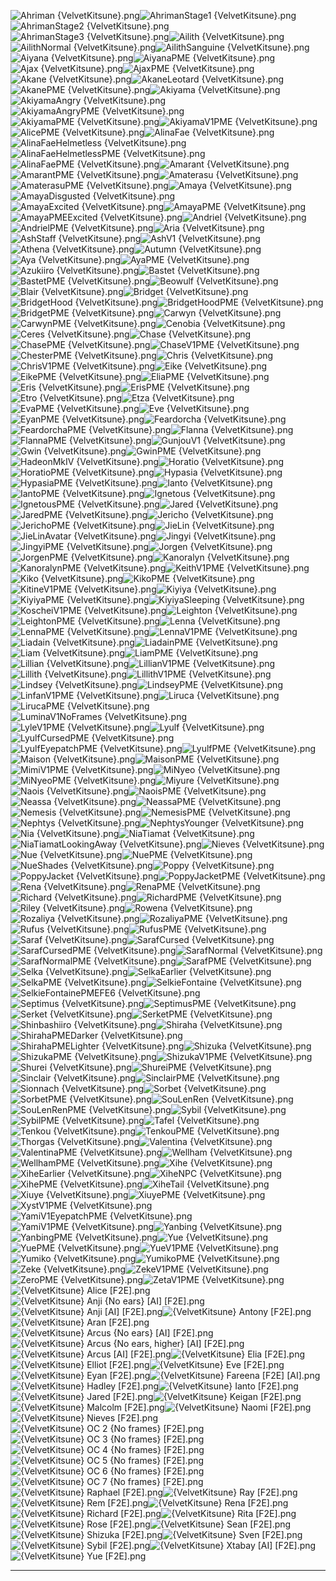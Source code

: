 ![Ahriman {VelvetKitsune}.png](https://raw.githubusercontent.com/Klokinator/FE-Repo/main/Portrait%20Repository/Spriting%20Community%20OC's%20(Grouped%20by%20Artist)/VelvetKitsune%20(F2E)/Ahriman%20(VelvetKitsune).png "Ahriman {VelvetKitsune}.png")![AhrimanStage1 {VelvetKitsune}.png](https://raw.githubusercontent.com/Klokinator/FE-Repo/main/Portrait%20Repository/Spriting%20Community%20OC's%20(Grouped%20by%20Artist)/VelvetKitsune%20(F2E)/AhrimanStage1%20(VelvetKitsune).png "AhrimanStage1 {VelvetKitsune}.png")![AhrimanStage2 {VelvetKitsune}.png](https://raw.githubusercontent.com/Klokinator/FE-Repo/main/Portrait%20Repository/Spriting%20Community%20OC's%20(Grouped%20by%20Artist)/VelvetKitsune%20(F2E)/AhrimanStage2%20(VelvetKitsune).png "AhrimanStage2 {VelvetKitsune}.png")![AhrimanStage3 {VelvetKitsune}.png](https://raw.githubusercontent.com/Klokinator/FE-Repo/main/Portrait%20Repository/Spriting%20Community%20OC's%20(Grouped%20by%20Artist)/VelvetKitsune%20(F2E)/AhrimanStage3%20(VelvetKitsune).png "AhrimanStage3 {VelvetKitsune}.png")![Ailith {VelvetKitsune}.png](https://raw.githubusercontent.com/Klokinator/FE-Repo/main/Portrait%20Repository/Spriting%20Community%20OC's%20(Grouped%20by%20Artist)/VelvetKitsune%20(F2E)/Ailith%20(VelvetKitsune).png "Ailith {VelvetKitsune}.png")![AilithNormal {VelvetKitsune}.png](https://raw.githubusercontent.com/Klokinator/FE-Repo/main/Portrait%20Repository/Spriting%20Community%20OC's%20(Grouped%20by%20Artist)/VelvetKitsune%20(F2E)/AilithNormal%20(VelvetKitsune).png "AilithNormal {VelvetKitsune}.png")![AilithSanguine {VelvetKitsune}.png](https://raw.githubusercontent.com/Klokinator/FE-Repo/main/Portrait%20Repository/Spriting%20Community%20OC's%20(Grouped%20by%20Artist)/VelvetKitsune%20(F2E)/AilithSanguine%20(VelvetKitsune).png "AilithSanguine {VelvetKitsune}.png")![Aiyana {VelvetKitsune}.png](https://raw.githubusercontent.com/Klokinator/FE-Repo/main/Portrait%20Repository/Spriting%20Community%20OC's%20(Grouped%20by%20Artist)/VelvetKitsune%20(F2E)/Aiyana%20(VelvetKitsune).png "Aiyana {VelvetKitsune}.png")![AiyanaPME {VelvetKitsune}.png](https://raw.githubusercontent.com/Klokinator/FE-Repo/main/Portrait%20Repository/Spriting%20Community%20OC's%20(Grouped%20by%20Artist)/VelvetKitsune%20(F2E)/AiyanaPME%20(VelvetKitsune).png "AiyanaPME {VelvetKitsune}.png")![Ajax {VelvetKitsune}.png](https://raw.githubusercontent.com/Klokinator/FE-Repo/main/Portrait%20Repository/Spriting%20Community%20OC's%20(Grouped%20by%20Artist)/VelvetKitsune%20(F2E)/Ajax%20(VelvetKitsune).png "Ajax {VelvetKitsune}.png")![AjaxPME {VelvetKitsune}.png](https://raw.githubusercontent.com/Klokinator/FE-Repo/main/Portrait%20Repository/Spriting%20Community%20OC's%20(Grouped%20by%20Artist)/VelvetKitsune%20(F2E)/AjaxPME%20(VelvetKitsune).png "AjaxPME {VelvetKitsune}.png")![Akane {VelvetKitsune}.png](https://raw.githubusercontent.com/Klokinator/FE-Repo/main/Portrait%20Repository/Spriting%20Community%20OC's%20(Grouped%20by%20Artist)/VelvetKitsune%20(F2E)/Akane%20(VelvetKitsune).png "Akane {VelvetKitsune}.png")![AkaneLeotard {VelvetKitsune}.png](https://raw.githubusercontent.com/Klokinator/FE-Repo/main/Portrait%20Repository/Spriting%20Community%20OC's%20(Grouped%20by%20Artist)/VelvetKitsune%20(F2E)/AkaneLeotard%20(VelvetKitsune).png "AkaneLeotard {VelvetKitsune}.png")![AkanePME {VelvetKitsune}.png](https://raw.githubusercontent.com/Klokinator/FE-Repo/main/Portrait%20Repository/Spriting%20Community%20OC's%20(Grouped%20by%20Artist)/VelvetKitsune%20(F2E)/AkanePME%20(VelvetKitsune).png "AkanePME {VelvetKitsune}.png")![Akiyama {VelvetKitsune}.png](https://raw.githubusercontent.com/Klokinator/FE-Repo/main/Portrait%20Repository/Spriting%20Community%20OC's%20(Grouped%20by%20Artist)/VelvetKitsune%20(F2E)/Akiyama%20(VelvetKitsune).png "Akiyama {VelvetKitsune}.png")![AkiyamaAngry {VelvetKitsune}.png](https://raw.githubusercontent.com/Klokinator/FE-Repo/main/Portrait%20Repository/Spriting%20Community%20OC's%20(Grouped%20by%20Artist)/VelvetKitsune%20(F2E)/AkiyamaAngry%20(VelvetKitsune).png "AkiyamaAngry {VelvetKitsune}.png")![AkiyamaAngryPME {VelvetKitsune}.png](https://raw.githubusercontent.com/Klokinator/FE-Repo/main/Portrait%20Repository/Spriting%20Community%20OC's%20(Grouped%20by%20Artist)/VelvetKitsune%20(F2E)/AkiyamaAngryPME%20(VelvetKitsune).png "AkiyamaAngryPME {VelvetKitsune}.png")![AkiyamaPME {VelvetKitsune}.png](https://raw.githubusercontent.com/Klokinator/FE-Repo/main/Portrait%20Repository/Spriting%20Community%20OC's%20(Grouped%20by%20Artist)/VelvetKitsune%20(F2E)/AkiyamaPME%20(VelvetKitsune).png "AkiyamaPME {VelvetKitsune}.png")![AkiyamaV1PME {VelvetKitsune}.png](https://raw.githubusercontent.com/Klokinator/FE-Repo/main/Portrait%20Repository/Spriting%20Community%20OC's%20(Grouped%20by%20Artist)/VelvetKitsune%20(F2E)/AkiyamaV1PME%20(VelvetKitsune).png "AkiyamaV1PME {VelvetKitsune}.png")![AlicePME {VelvetKitsune}.png](https://raw.githubusercontent.com/Klokinator/FE-Repo/main/Portrait%20Repository/Spriting%20Community%20OC's%20(Grouped%20by%20Artist)/VelvetKitsune%20(F2E)/AlicePME%20(VelvetKitsune).png "AlicePME {VelvetKitsune}.png")![AlinaFae {VelvetKitsune}.png](https://raw.githubusercontent.com/Klokinator/FE-Repo/main/Portrait%20Repository/Spriting%20Community%20OC's%20(Grouped%20by%20Artist)/VelvetKitsune%20(F2E)/AlinaFae%20(VelvetKitsune).png "AlinaFae {VelvetKitsune}.png")![AlinaFaeHelmetless {VelvetKitsune}.png](https://raw.githubusercontent.com/Klokinator/FE-Repo/main/Portrait%20Repository/Spriting%20Community%20OC's%20(Grouped%20by%20Artist)/VelvetKitsune%20(F2E)/AlinaFaeHelmetless%20(VelvetKitsune).png "AlinaFaeHelmetless {VelvetKitsune}.png")![AlinaFaeHelmetlessPME {VelvetKitsune}.png](https://raw.githubusercontent.com/Klokinator/FE-Repo/main/Portrait%20Repository/Spriting%20Community%20OC's%20(Grouped%20by%20Artist)/VelvetKitsune%20(F2E)/AlinaFaeHelmetlessPME%20(VelvetKitsune).png "AlinaFaeHelmetlessPME {VelvetKitsune}.png")![AlinaFaePME {VelvetKitsune}.png](https://raw.githubusercontent.com/Klokinator/FE-Repo/main/Portrait%20Repository/Spriting%20Community%20OC's%20(Grouped%20by%20Artist)/VelvetKitsune%20(F2E)/AlinaFaePME%20(VelvetKitsune).png "AlinaFaePME {VelvetKitsune}.png")![Amarant {VelvetKitsune}.png](https://raw.githubusercontent.com/Klokinator/FE-Repo/main/Portrait%20Repository/Spriting%20Community%20OC's%20(Grouped%20by%20Artist)/VelvetKitsune%20(F2E)/Amarant%20(VelvetKitsune).png "Amarant {VelvetKitsune}.png")![AmarantPME {VelvetKitsune}.png](https://raw.githubusercontent.com/Klokinator/FE-Repo/main/Portrait%20Repository/Spriting%20Community%20OC's%20(Grouped%20by%20Artist)/VelvetKitsune%20(F2E)/AmarantPME%20(VelvetKitsune).png "AmarantPME {VelvetKitsune}.png")![Amaterasu {VelvetKitsune}.png](https://raw.githubusercontent.com/Klokinator/FE-Repo/main/Portrait%20Repository/Spriting%20Community%20OC's%20(Grouped%20by%20Artist)/VelvetKitsune%20(F2E)/Amaterasu%20(VelvetKitsune).png "Amaterasu {VelvetKitsune}.png")![AmaterasuPME {VelvetKitsune}.png](https://raw.githubusercontent.com/Klokinator/FE-Repo/main/Portrait%20Repository/Spriting%20Community%20OC's%20(Grouped%20by%20Artist)/VelvetKitsune%20(F2E)/AmaterasuPME%20(VelvetKitsune).png "AmaterasuPME {VelvetKitsune}.png")![Amaya {VelvetKitsune}.png](https://raw.githubusercontent.com/Klokinator/FE-Repo/main/Portrait%20Repository/Spriting%20Community%20OC's%20(Grouped%20by%20Artist)/VelvetKitsune%20(F2E)/Amaya%20(VelvetKitsune).png "Amaya {VelvetKitsune}.png")![AmayaDisgusted {VelvetKitsune}.png](https://raw.githubusercontent.com/Klokinator/FE-Repo/main/Portrait%20Repository/Spriting%20Community%20OC's%20(Grouped%20by%20Artist)/VelvetKitsune%20(F2E)/AmayaDisgusted%20(VelvetKitsune).png "AmayaDisgusted {VelvetKitsune}.png")![AmayaExcited {VelvetKitsune}.png](https://raw.githubusercontent.com/Klokinator/FE-Repo/main/Portrait%20Repository/Spriting%20Community%20OC's%20(Grouped%20by%20Artist)/VelvetKitsune%20(F2E)/AmayaExcited%20(VelvetKitsune).png "AmayaExcited {VelvetKitsune}.png")![AmayaPME {VelvetKitsune}.png](https://raw.githubusercontent.com/Klokinator/FE-Repo/main/Portrait%20Repository/Spriting%20Community%20OC's%20(Grouped%20by%20Artist)/VelvetKitsune%20(F2E)/AmayaPME%20(VelvetKitsune).png "AmayaPME {VelvetKitsune}.png")![AmayaPMEExcited {VelvetKitsune}.png](https://raw.githubusercontent.com/Klokinator/FE-Repo/main/Portrait%20Repository/Spriting%20Community%20OC's%20(Grouped%20by%20Artist)/VelvetKitsune%20(F2E)/AmayaPMEExcited%20(VelvetKitsune).png "AmayaPMEExcited {VelvetKitsune}.png")![Andriel {VelvetKitsune}.png](https://raw.githubusercontent.com/Klokinator/FE-Repo/main/Portrait%20Repository/Spriting%20Community%20OC's%20(Grouped%20by%20Artist)/VelvetKitsune%20(F2E)/Andriel%20(VelvetKitsune).png "Andriel {VelvetKitsune}.png")![AndrielPME {VelvetKitsune}.png](https://raw.githubusercontent.com/Klokinator/FE-Repo/main/Portrait%20Repository/Spriting%20Community%20OC's%20(Grouped%20by%20Artist)/VelvetKitsune%20(F2E)/AndrielPME%20(VelvetKitsune).png "AndrielPME {VelvetKitsune}.png")![Aria {VelvetKitsune}.png](https://raw.githubusercontent.com/Klokinator/FE-Repo/main/Portrait%20Repository/Spriting%20Community%20OC's%20(Grouped%20by%20Artist)/VelvetKitsune%20(F2E)/Aria%20(VelvetKitsune).png "Aria {VelvetKitsune}.png")![AshStaff {VelvetKitsune}.png](https://raw.githubusercontent.com/Klokinator/FE-Repo/main/Portrait%20Repository/Spriting%20Community%20OC's%20(Grouped%20by%20Artist)/VelvetKitsune%20(F2E)/AshStaff%20(VelvetKitsune).png "AshStaff {VelvetKitsune}.png")![AshV1 {VelvetKitsune}.png](https://raw.githubusercontent.com/Klokinator/FE-Repo/main/Portrait%20Repository/Spriting%20Community%20OC's%20(Grouped%20by%20Artist)/VelvetKitsune%20(F2E)/AshV1%20(VelvetKitsune).png "AshV1 {VelvetKitsune}.png")![Athena {VelvetKitsune}.png](https://raw.githubusercontent.com/Klokinator/FE-Repo/main/Portrait%20Repository/Spriting%20Community%20OC's%20(Grouped%20by%20Artist)/VelvetKitsune%20(F2E)/Athena%20(VelvetKitsune).png "Athena {VelvetKitsune}.png")![Autumn {VelvetKitsune}.png](https://raw.githubusercontent.com/Klokinator/FE-Repo/main/Portrait%20Repository/Spriting%20Community%20OC's%20(Grouped%20by%20Artist)/VelvetKitsune%20(F2E)/Autumn%20(VelvetKitsune).png "Autumn {VelvetKitsune}.png")![Aya {VelvetKitsune}.png](https://raw.githubusercontent.com/Klokinator/FE-Repo/main/Portrait%20Repository/Spriting%20Community%20OC's%20(Grouped%20by%20Artist)/VelvetKitsune%20(F2E)/Aya%20(VelvetKitsune).png "Aya {VelvetKitsune}.png")![AyaPME {VelvetKitsune}.png](https://raw.githubusercontent.com/Klokinator/FE-Repo/main/Portrait%20Repository/Spriting%20Community%20OC's%20(Grouped%20by%20Artist)/VelvetKitsune%20(F2E)/AyaPME%20(VelvetKitsune).png "AyaPME {VelvetKitsune}.png")![Azukiiro {VelvetKitsune}.png](https://raw.githubusercontent.com/Klokinator/FE-Repo/main/Portrait%20Repository/Spriting%20Community%20OC's%20(Grouped%20by%20Artist)/VelvetKitsune%20(F2E)/Azukiiro%20(VelvetKitsune).png "Azukiiro {VelvetKitsune}.png")![Bastet {VelvetKitsune}.png](https://raw.githubusercontent.com/Klokinator/FE-Repo/main/Portrait%20Repository/Spriting%20Community%20OC's%20(Grouped%20by%20Artist)/VelvetKitsune%20(F2E)/Bastet%20(VelvetKitsune).png "Bastet {VelvetKitsune}.png")![BastetPME {VelvetKitsune}.png](https://raw.githubusercontent.com/Klokinator/FE-Repo/main/Portrait%20Repository/Spriting%20Community%20OC's%20(Grouped%20by%20Artist)/VelvetKitsune%20(F2E)/BastetPME%20(VelvetKitsune).png "BastetPME {VelvetKitsune}.png")![Beowulf {VelvetKitsune}.png](https://raw.githubusercontent.com/Klokinator/FE-Repo/main/Portrait%20Repository/Spriting%20Community%20OC's%20(Grouped%20by%20Artist)/VelvetKitsune%20(F2E)/Beowulf%20(VelvetKitsune).png "Beowulf {VelvetKitsune}.png")![Blair {VelvetKitsune}.png](https://raw.githubusercontent.com/Klokinator/FE-Repo/main/Portrait%20Repository/Spriting%20Community%20OC's%20(Grouped%20by%20Artist)/VelvetKitsune%20(F2E)/Blair%20(VelvetKitsune).png "Blair {VelvetKitsune}.png")![Bridget {VelvetKitsune}.png](https://raw.githubusercontent.com/Klokinator/FE-Repo/main/Portrait%20Repository/Spriting%20Community%20OC's%20(Grouped%20by%20Artist)/VelvetKitsune%20(F2E)/Bridget%20(VelvetKitsune).png "Bridget {VelvetKitsune}.png")![BridgetHood {VelvetKitsune}.png](https://raw.githubusercontent.com/Klokinator/FE-Repo/main/Portrait%20Repository/Spriting%20Community%20OC's%20(Grouped%20by%20Artist)/VelvetKitsune%20(F2E)/BridgetHood%20(VelvetKitsune).png "BridgetHood {VelvetKitsune}.png")![BridgetHoodPME {VelvetKitsune}.png](https://raw.githubusercontent.com/Klokinator/FE-Repo/main/Portrait%20Repository/Spriting%20Community%20OC's%20(Grouped%20by%20Artist)/VelvetKitsune%20(F2E)/BridgetHoodPME%20(VelvetKitsune).png "BridgetHoodPME {VelvetKitsune}.png")![BridgetPME {VelvetKitsune}.png](https://raw.githubusercontent.com/Klokinator/FE-Repo/main/Portrait%20Repository/Spriting%20Community%20OC's%20(Grouped%20by%20Artist)/VelvetKitsune%20(F2E)/BridgetPME%20(VelvetKitsune).png "BridgetPME {VelvetKitsune}.png")![Carwyn {VelvetKitsune}.png](https://raw.githubusercontent.com/Klokinator/FE-Repo/main/Portrait%20Repository/Spriting%20Community%20OC's%20(Grouped%20by%20Artist)/VelvetKitsune%20(F2E)/Carwyn%20(VelvetKitsune).png "Carwyn {VelvetKitsune}.png")![CarwynPME {VelvetKitsune}.png](https://raw.githubusercontent.com/Klokinator/FE-Repo/main/Portrait%20Repository/Spriting%20Community%20OC's%20(Grouped%20by%20Artist)/VelvetKitsune%20(F2E)/CarwynPME%20(VelvetKitsune).png "CarwynPME {VelvetKitsune}.png")![Cenobia {VelvetKitsune}.png](https://raw.githubusercontent.com/Klokinator/FE-Repo/main/Portrait%20Repository/Spriting%20Community%20OC's%20(Grouped%20by%20Artist)/VelvetKitsune%20(F2E)/Cenobia%20(VelvetKitsune).png "Cenobia {VelvetKitsune}.png")![Ceres {VelvetKitsune}.png](https://raw.githubusercontent.com/Klokinator/FE-Repo/main/Portrait%20Repository/Spriting%20Community%20OC's%20(Grouped%20by%20Artist)/VelvetKitsune%20(F2E)/Ceres%20(VelvetKitsune).png "Ceres {VelvetKitsune}.png")![Chase {VelvetKitsune}.png](https://raw.githubusercontent.com/Klokinator/FE-Repo/main/Portrait%20Repository/Spriting%20Community%20OC's%20(Grouped%20by%20Artist)/VelvetKitsune%20(F2E)/Chase%20(VelvetKitsune).png "Chase {VelvetKitsune}.png")![ChasePME {VelvetKitsune}.png](https://raw.githubusercontent.com/Klokinator/FE-Repo/main/Portrait%20Repository/Spriting%20Community%20OC's%20(Grouped%20by%20Artist)/VelvetKitsune%20(F2E)/ChasePME%20(VelvetKitsune).png "ChasePME {VelvetKitsune}.png")![ChaseV1PME {VelvetKitsune}.png](https://raw.githubusercontent.com/Klokinator/FE-Repo/main/Portrait%20Repository/Spriting%20Community%20OC's%20(Grouped%20by%20Artist)/VelvetKitsune%20(F2E)/ChaseV1PME%20(VelvetKitsune).png "ChaseV1PME {VelvetKitsune}.png")![ChesterPME {VelvetKitsune}.png](https://raw.githubusercontent.com/Klokinator/FE-Repo/main/Portrait%20Repository/Spriting%20Community%20OC's%20(Grouped%20by%20Artist)/VelvetKitsune%20(F2E)/ChesterPME%20(VelvetKitsune).png "ChesterPME {VelvetKitsune}.png")![Chris {VelvetKitsune}.png](https://raw.githubusercontent.com/Klokinator/FE-Repo/main/Portrait%20Repository/Spriting%20Community%20OC's%20(Grouped%20by%20Artist)/VelvetKitsune%20(F2E)/Chris%20(VelvetKitsune).png "Chris {VelvetKitsune}.png")![ChrisV1PME {VelvetKitsune}.png](https://raw.githubusercontent.com/Klokinator/FE-Repo/main/Portrait%20Repository/Spriting%20Community%20OC's%20(Grouped%20by%20Artist)/VelvetKitsune%20(F2E)/ChrisV1PME%20(VelvetKitsune).png "ChrisV1PME {VelvetKitsune}.png")![Eike {VelvetKitsune}.png](https://raw.githubusercontent.com/Klokinator/FE-Repo/main/Portrait%20Repository/Spriting%20Community%20OC's%20(Grouped%20by%20Artist)/VelvetKitsune%20(F2E)/Eike%20(VelvetKitsune).png "Eike {VelvetKitsune}.png")![EikePME {VelvetKitsune}.png](https://raw.githubusercontent.com/Klokinator/FE-Repo/main/Portrait%20Repository/Spriting%20Community%20OC's%20(Grouped%20by%20Artist)/VelvetKitsune%20(F2E)/EikePME%20(VelvetKitsune).png "EikePME {VelvetKitsune}.png")![EliaPME {VelvetKitsune}.png](https://raw.githubusercontent.com/Klokinator/FE-Repo/main/Portrait%20Repository/Spriting%20Community%20OC's%20(Grouped%20by%20Artist)/VelvetKitsune%20(F2E)/EliaPME%20(VelvetKitsune).png "EliaPME {VelvetKitsune}.png")![Eris {VelvetKitsune}.png](https://raw.githubusercontent.com/Klokinator/FE-Repo/main/Portrait%20Repository/Spriting%20Community%20OC's%20(Grouped%20by%20Artist)/VelvetKitsune%20(F2E)/Eris%20(VelvetKitsune).png "Eris {VelvetKitsune}.png")![ErisPME {VelvetKitsune}.png](https://raw.githubusercontent.com/Klokinator/FE-Repo/main/Portrait%20Repository/Spriting%20Community%20OC's%20(Grouped%20by%20Artist)/VelvetKitsune%20(F2E)/ErisPME%20(VelvetKitsune).png "ErisPME {VelvetKitsune}.png")![Etro {VelvetKitsune}.png](https://raw.githubusercontent.com/Klokinator/FE-Repo/main/Portrait%20Repository/Spriting%20Community%20OC's%20(Grouped%20by%20Artist)/VelvetKitsune%20(F2E)/Etro%20(VelvetKitsune).png "Etro {VelvetKitsune}.png")![Etza {VelvetKitsune}.png](https://raw.githubusercontent.com/Klokinator/FE-Repo/main/Portrait%20Repository/Spriting%20Community%20OC's%20(Grouped%20by%20Artist)/VelvetKitsune%20(F2E)/Etza%20(VelvetKitsune).png "Etza {VelvetKitsune}.png")![EvaPME {VelvetKitsune}.png](https://raw.githubusercontent.com/Klokinator/FE-Repo/main/Portrait%20Repository/Spriting%20Community%20OC's%20(Grouped%20by%20Artist)/VelvetKitsune%20(F2E)/EvaPME%20(VelvetKitsune).png "EvaPME {VelvetKitsune}.png")![Eve {VelvetKitsune}.png](https://raw.githubusercontent.com/Klokinator/FE-Repo/main/Portrait%20Repository/Spriting%20Community%20OC's%20(Grouped%20by%20Artist)/VelvetKitsune%20(F2E)/Eve%20(VelvetKitsune).png "Eve {VelvetKitsune}.png")![EyanPME {VelvetKitsune}.png](https://raw.githubusercontent.com/Klokinator/FE-Repo/main/Portrait%20Repository/Spriting%20Community%20OC's%20(Grouped%20by%20Artist)/VelvetKitsune%20(F2E)/EyanPME%20(VelvetKitsune).png "EyanPME {VelvetKitsune}.png")![Feardorcha {VelvetKitsune}.png](https://raw.githubusercontent.com/Klokinator/FE-Repo/main/Portrait%20Repository/Spriting%20Community%20OC's%20(Grouped%20by%20Artist)/VelvetKitsune%20(F2E)/Feardorcha%20(VelvetKitsune).png "Feardorcha {VelvetKitsune}.png")![FeardorchaPME {VelvetKitsune}.png](https://raw.githubusercontent.com/Klokinator/FE-Repo/main/Portrait%20Repository/Spriting%20Community%20OC's%20(Grouped%20by%20Artist)/VelvetKitsune%20(F2E)/FeardorchaPME%20(VelvetKitsune).png "FeardorchaPME {VelvetKitsune}.png")![Flanna {VelvetKitsune}.png](https://raw.githubusercontent.com/Klokinator/FE-Repo/main/Portrait%20Repository/Spriting%20Community%20OC's%20(Grouped%20by%20Artist)/VelvetKitsune%20(F2E)/Flanna%20(VelvetKitsune).png "Flanna {VelvetKitsune}.png")![FlannaPME {VelvetKitsune}.png](https://raw.githubusercontent.com/Klokinator/FE-Repo/main/Portrait%20Repository/Spriting%20Community%20OC's%20(Grouped%20by%20Artist)/VelvetKitsune%20(F2E)/FlannaPME%20(VelvetKitsune).png "FlannaPME {VelvetKitsune}.png")![GunjouV1 {VelvetKitsune}.png](https://raw.githubusercontent.com/Klokinator/FE-Repo/main/Portrait%20Repository/Spriting%20Community%20OC's%20(Grouped%20by%20Artist)/VelvetKitsune%20(F2E)/GunjouV1%20(VelvetKitsune).png "GunjouV1 {VelvetKitsune}.png")![Gwin {VelvetKitsune}.png](https://raw.githubusercontent.com/Klokinator/FE-Repo/main/Portrait%20Repository/Spriting%20Community%20OC's%20(Grouped%20by%20Artist)/VelvetKitsune%20(F2E)/Gwin%20(VelvetKitsune).png "Gwin {VelvetKitsune}.png")![GwinPME {VelvetKitsune}.png](https://raw.githubusercontent.com/Klokinator/FE-Repo/main/Portrait%20Repository/Spriting%20Community%20OC's%20(Grouped%20by%20Artist)/VelvetKitsune%20(F2E)/GwinPME%20(VelvetKitsune).png "GwinPME {VelvetKitsune}.png")![HadeonMkIV {VelvetKitsune}.png](https://raw.githubusercontent.com/Klokinator/FE-Repo/main/Portrait%20Repository/Spriting%20Community%20OC's%20(Grouped%20by%20Artist)/VelvetKitsune%20(F2E)/HadeonMkIV%20(VelvetKitsune).png "HadeonMkIV {VelvetKitsune}.png")![Horatio {VelvetKitsune}.png](https://raw.githubusercontent.com/Klokinator/FE-Repo/main/Portrait%20Repository/Spriting%20Community%20OC's%20(Grouped%20by%20Artist)/VelvetKitsune%20(F2E)/Horatio%20(VelvetKitsune).png "Horatio {VelvetKitsune}.png")![HoratioPME {VelvetKitsune}.png](https://raw.githubusercontent.com/Klokinator/FE-Repo/main/Portrait%20Repository/Spriting%20Community%20OC's%20(Grouped%20by%20Artist)/VelvetKitsune%20(F2E)/HoratioPME%20(VelvetKitsune).png "HoratioPME {VelvetKitsune}.png")![Hypasia {VelvetKitsune}.png](https://raw.githubusercontent.com/Klokinator/FE-Repo/main/Portrait%20Repository/Spriting%20Community%20OC's%20(Grouped%20by%20Artist)/VelvetKitsune%20(F2E)/Hypasia%20(VelvetKitsune).png "Hypasia {VelvetKitsune}.png")![HypasiaPME {VelvetKitsune}.png](https://raw.githubusercontent.com/Klokinator/FE-Repo/main/Portrait%20Repository/Spriting%20Community%20OC's%20(Grouped%20by%20Artist)/VelvetKitsune%20(F2E)/HypasiaPME%20(VelvetKitsune).png "HypasiaPME {VelvetKitsune}.png")![Ianto {VelvetKitsune}.png](https://raw.githubusercontent.com/Klokinator/FE-Repo/main/Portrait%20Repository/Spriting%20Community%20OC's%20(Grouped%20by%20Artist)/VelvetKitsune%20(F2E)/Ianto%20(VelvetKitsune).png "Ianto {VelvetKitsune}.png")![IantoPME {VelvetKitsune}.png](https://raw.githubusercontent.com/Klokinator/FE-Repo/main/Portrait%20Repository/Spriting%20Community%20OC's%20(Grouped%20by%20Artist)/VelvetKitsune%20(F2E)/IantoPME%20(VelvetKitsune).png "IantoPME {VelvetKitsune}.png")![Ignetous {VelvetKitsune}.png](https://raw.githubusercontent.com/Klokinator/FE-Repo/main/Portrait%20Repository/Spriting%20Community%20OC's%20(Grouped%20by%20Artist)/VelvetKitsune%20(F2E)/Ignetous%20(VelvetKitsune).png "Ignetous {VelvetKitsune}.png")![IgnetousPME {VelvetKitsune}.png](https://raw.githubusercontent.com/Klokinator/FE-Repo/main/Portrait%20Repository/Spriting%20Community%20OC's%20(Grouped%20by%20Artist)/VelvetKitsune%20(F2E)/IgnetousPME%20(VelvetKitsune).png "IgnetousPME {VelvetKitsune}.png")![Jared {VelvetKitsune}.png](https://raw.githubusercontent.com/Klokinator/FE-Repo/main/Portrait%20Repository/Spriting%20Community%20OC's%20(Grouped%20by%20Artist)/VelvetKitsune%20(F2E)/Jared%20(VelvetKitsune).png "Jared {VelvetKitsune}.png")![JaredPME {VelvetKitsune}.png](https://raw.githubusercontent.com/Klokinator/FE-Repo/main/Portrait%20Repository/Spriting%20Community%20OC's%20(Grouped%20by%20Artist)/VelvetKitsune%20(F2E)/JaredPME%20(VelvetKitsune).png "JaredPME {VelvetKitsune}.png")![Jericho {VelvetKitsune}.png](https://raw.githubusercontent.com/Klokinator/FE-Repo/main/Portrait%20Repository/Spriting%20Community%20OC's%20(Grouped%20by%20Artist)/VelvetKitsune%20(F2E)/Jericho%20(VelvetKitsune).png "Jericho {VelvetKitsune}.png")![JerichoPME {VelvetKitsune}.png](https://raw.githubusercontent.com/Klokinator/FE-Repo/main/Portrait%20Repository/Spriting%20Community%20OC's%20(Grouped%20by%20Artist)/VelvetKitsune%20(F2E)/JerichoPME%20(VelvetKitsune).png "JerichoPME {VelvetKitsune}.png")![JieLin {VelvetKitsune}.png](https://raw.githubusercontent.com/Klokinator/FE-Repo/main/Portrait%20Repository/Spriting%20Community%20OC's%20(Grouped%20by%20Artist)/VelvetKitsune%20(F2E)/JieLin%20(VelvetKitsune).png "JieLin {VelvetKitsune}.png")![JieLinAvatar {VelvetKitsune}.png](https://raw.githubusercontent.com/Klokinator/FE-Repo/main/Portrait%20Repository/Spriting%20Community%20OC's%20(Grouped%20by%20Artist)/VelvetKitsune%20(F2E)/JieLinAvatar%20(VelvetKitsune).png "JieLinAvatar {VelvetKitsune}.png")![Jingyi {VelvetKitsune}.png](https://raw.githubusercontent.com/Klokinator/FE-Repo/main/Portrait%20Repository/Spriting%20Community%20OC's%20(Grouped%20by%20Artist)/VelvetKitsune%20(F2E)/Jingyi%20(VelvetKitsune).png "Jingyi {VelvetKitsune}.png")![JingyiPME {VelvetKitsune}.png](https://raw.githubusercontent.com/Klokinator/FE-Repo/main/Portrait%20Repository/Spriting%20Community%20OC's%20(Grouped%20by%20Artist)/VelvetKitsune%20(F2E)/JingyiPME%20(VelvetKitsune).png "JingyiPME {VelvetKitsune}.png")![Jorgen {VelvetKitsune}.png](https://raw.githubusercontent.com/Klokinator/FE-Repo/main/Portrait%20Repository/Spriting%20Community%20OC's%20(Grouped%20by%20Artist)/VelvetKitsune%20(F2E)/Jorgen%20(VelvetKitsune).png "Jorgen {VelvetKitsune}.png")![JorgenPME {VelvetKitsune}.png](https://raw.githubusercontent.com/Klokinator/FE-Repo/main/Portrait%20Repository/Spriting%20Community%20OC's%20(Grouped%20by%20Artist)/VelvetKitsune%20(F2E)/JorgenPME%20(VelvetKitsune).png "JorgenPME {VelvetKitsune}.png")![Kanoralyn {VelvetKitsune}.png](https://raw.githubusercontent.com/Klokinator/FE-Repo/main/Portrait%20Repository/Spriting%20Community%20OC's%20(Grouped%20by%20Artist)/VelvetKitsune%20(F2E)/Kanoralyn%20(VelvetKitsune).png "Kanoralyn {VelvetKitsune}.png")![KanoralynPME {VelvetKitsune}.png](https://raw.githubusercontent.com/Klokinator/FE-Repo/main/Portrait%20Repository/Spriting%20Community%20OC's%20(Grouped%20by%20Artist)/VelvetKitsune%20(F2E)/KanoralynPME%20(VelvetKitsune).png "KanoralynPME {VelvetKitsune}.png")![KeithV1PME {VelvetKitsune}.png](https://raw.githubusercontent.com/Klokinator/FE-Repo/main/Portrait%20Repository/Spriting%20Community%20OC's%20(Grouped%20by%20Artist)/VelvetKitsune%20(F2E)/KeithV1PME%20(VelvetKitsune).png "KeithV1PME {VelvetKitsune}.png")![Kiko {VelvetKitsune}.png](https://raw.githubusercontent.com/Klokinator/FE-Repo/main/Portrait%20Repository/Spriting%20Community%20OC's%20(Grouped%20by%20Artist)/VelvetKitsune%20(F2E)/Kiko%20(VelvetKitsune).png "Kiko {VelvetKitsune}.png")![KikoPME {VelvetKitsune}.png](https://raw.githubusercontent.com/Klokinator/FE-Repo/main/Portrait%20Repository/Spriting%20Community%20OC's%20(Grouped%20by%20Artist)/VelvetKitsune%20(F2E)/KikoPME%20(VelvetKitsune).png "KikoPME {VelvetKitsune}.png")![KitineV1PME {VelvetKitsune}.png](https://raw.githubusercontent.com/Klokinator/FE-Repo/main/Portrait%20Repository/Spriting%20Community%20OC's%20(Grouped%20by%20Artist)/VelvetKitsune%20(F2E)/KitineV1PME%20(VelvetKitsune).png "KitineV1PME {VelvetKitsune}.png")![Kiyiya {VelvetKitsune}.png](https://raw.githubusercontent.com/Klokinator/FE-Repo/main/Portrait%20Repository/Spriting%20Community%20OC's%20(Grouped%20by%20Artist)/VelvetKitsune%20(F2E)/Kiyiya%20(VelvetKitsune).png "Kiyiya {VelvetKitsune}.png")![KiyiyaPME {VelvetKitsune}.png](https://raw.githubusercontent.com/Klokinator/FE-Repo/main/Portrait%20Repository/Spriting%20Community%20OC's%20(Grouped%20by%20Artist)/VelvetKitsune%20(F2E)/KiyiyaPME%20(VelvetKitsune).png "KiyiyaPME {VelvetKitsune}.png")![KiyiyaSleeping {VelvetKitsune}.png](https://raw.githubusercontent.com/Klokinator/FE-Repo/main/Portrait%20Repository/Spriting%20Community%20OC's%20(Grouped%20by%20Artist)/VelvetKitsune%20(F2E)/KiyiyaSleeping%20(VelvetKitsune).png "KiyiyaSleeping {VelvetKitsune}.png")![KoscheiV1PME {VelvetKitsune}.png](https://raw.githubusercontent.com/Klokinator/FE-Repo/main/Portrait%20Repository/Spriting%20Community%20OC's%20(Grouped%20by%20Artist)/VelvetKitsune%20(F2E)/KoscheiV1PME%20(VelvetKitsune).png "KoscheiV1PME {VelvetKitsune}.png")![Leighton {VelvetKitsune}.png](https://raw.githubusercontent.com/Klokinator/FE-Repo/main/Portrait%20Repository/Spriting%20Community%20OC's%20(Grouped%20by%20Artist)/VelvetKitsune%20(F2E)/Leighton%20(VelvetKitsune).png "Leighton {VelvetKitsune}.png")![LeightonPME {VelvetKitsune}.png](https://raw.githubusercontent.com/Klokinator/FE-Repo/main/Portrait%20Repository/Spriting%20Community%20OC's%20(Grouped%20by%20Artist)/VelvetKitsune%20(F2E)/LeightonPME%20(VelvetKitsune).png "LeightonPME {VelvetKitsune}.png")![Lenna {VelvetKitsune}.png](https://raw.githubusercontent.com/Klokinator/FE-Repo/main/Portrait%20Repository/Spriting%20Community%20OC's%20(Grouped%20by%20Artist)/VelvetKitsune%20(F2E)/Lenna%20(VelvetKitsune).png "Lenna {VelvetKitsune}.png")![LennaPME {VelvetKitsune}.png](https://raw.githubusercontent.com/Klokinator/FE-Repo/main/Portrait%20Repository/Spriting%20Community%20OC's%20(Grouped%20by%20Artist)/VelvetKitsune%20(F2E)/LennaPME%20(VelvetKitsune).png "LennaPME {VelvetKitsune}.png")![LennaV1PME {VelvetKitsune}.png](https://raw.githubusercontent.com/Klokinator/FE-Repo/main/Portrait%20Repository/Spriting%20Community%20OC's%20(Grouped%20by%20Artist)/VelvetKitsune%20(F2E)/LennaV1PME%20(VelvetKitsune).png "LennaV1PME {VelvetKitsune}.png")![Liadain {VelvetKitsune}.png](https://raw.githubusercontent.com/Klokinator/FE-Repo/main/Portrait%20Repository/Spriting%20Community%20OC's%20(Grouped%20by%20Artist)/VelvetKitsune%20(F2E)/Liadain%20(VelvetKitsune).png "Liadain {VelvetKitsune}.png")![LiadainPME {VelvetKitsune}.png](https://raw.githubusercontent.com/Klokinator/FE-Repo/main/Portrait%20Repository/Spriting%20Community%20OC's%20(Grouped%20by%20Artist)/VelvetKitsune%20(F2E)/LiadainPME%20(VelvetKitsune).png "LiadainPME {VelvetKitsune}.png")![Liam {VelvetKitsune}.png](https://raw.githubusercontent.com/Klokinator/FE-Repo/main/Portrait%20Repository/Spriting%20Community%20OC's%20(Grouped%20by%20Artist)/VelvetKitsune%20(F2E)/Liam%20(VelvetKitsune).png "Liam {VelvetKitsune}.png")![LiamPME {VelvetKitsune}.png](https://raw.githubusercontent.com/Klokinator/FE-Repo/main/Portrait%20Repository/Spriting%20Community%20OC's%20(Grouped%20by%20Artist)/VelvetKitsune%20(F2E)/LiamPME%20(VelvetKitsune).png "LiamPME {VelvetKitsune}.png")![Lillian {VelvetKitsune}.png](https://raw.githubusercontent.com/Klokinator/FE-Repo/main/Portrait%20Repository/Spriting%20Community%20OC's%20(Grouped%20by%20Artist)/VelvetKitsune%20(F2E)/Lillian%20(VelvetKitsune).png "Lillian {VelvetKitsune}.png")![LillianV1PME {VelvetKitsune}.png](https://raw.githubusercontent.com/Klokinator/FE-Repo/main/Portrait%20Repository/Spriting%20Community%20OC's%20(Grouped%20by%20Artist)/VelvetKitsune%20(F2E)/LillianV1PME%20(VelvetKitsune).png "LillianV1PME {VelvetKitsune}.png")![Lillith {VelvetKitsune}.png](https://raw.githubusercontent.com/Klokinator/FE-Repo/main/Portrait%20Repository/Spriting%20Community%20OC's%20(Grouped%20by%20Artist)/VelvetKitsune%20(F2E)/Lillith%20(VelvetKitsune).png "Lillith {VelvetKitsune}.png")![LillithV1PME {VelvetKitsune}.png](https://raw.githubusercontent.com/Klokinator/FE-Repo/main/Portrait%20Repository/Spriting%20Community%20OC's%20(Grouped%20by%20Artist)/VelvetKitsune%20(F2E)/LillithV1PME%20(VelvetKitsune).png "LillithV1PME {VelvetKitsune}.png")![Lindsey {VelvetKitsune}.png](https://raw.githubusercontent.com/Klokinator/FE-Repo/main/Portrait%20Repository/Spriting%20Community%20OC's%20(Grouped%20by%20Artist)/VelvetKitsune%20(F2E)/Lindsey%20(VelvetKitsune).png "Lindsey {VelvetKitsune}.png")![LindseyPME {VelvetKitsune}.png](https://raw.githubusercontent.com/Klokinator/FE-Repo/main/Portrait%20Repository/Spriting%20Community%20OC's%20(Grouped%20by%20Artist)/VelvetKitsune%20(F2E)/LindseyPME%20(VelvetKitsune).png "LindseyPME {VelvetKitsune}.png")![LinfanV1PME {VelvetKitsune}.png](https://raw.githubusercontent.com/Klokinator/FE-Repo/main/Portrait%20Repository/Spriting%20Community%20OC's%20(Grouped%20by%20Artist)/VelvetKitsune%20(F2E)/LinfanV1PME%20(VelvetKitsune).png "LinfanV1PME {VelvetKitsune}.png")![Liruca {VelvetKitsune}.png](https://raw.githubusercontent.com/Klokinator/FE-Repo/main/Portrait%20Repository/Spriting%20Community%20OC's%20(Grouped%20by%20Artist)/VelvetKitsune%20(F2E)/Liruca%20(VelvetKitsune).png "Liruca {VelvetKitsune}.png")![LirucaPME {VelvetKitsune}.png](https://raw.githubusercontent.com/Klokinator/FE-Repo/main/Portrait%20Repository/Spriting%20Community%20OC's%20(Grouped%20by%20Artist)/VelvetKitsune%20(F2E)/LirucaPME%20(VelvetKitsune).png "LirucaPME {VelvetKitsune}.png")![LuminaV1NoFrames {VelvetKitsune}.png](https://raw.githubusercontent.com/Klokinator/FE-Repo/main/Portrait%20Repository/Spriting%20Community%20OC's%20(Grouped%20by%20Artist)/VelvetKitsune%20(F2E)/LuminaV1NoFrames%20(VelvetKitsune).png "LuminaV1NoFrames {VelvetKitsune}.png")![LyleV1PME {VelvetKitsune}.png](https://raw.githubusercontent.com/Klokinator/FE-Repo/main/Portrait%20Repository/Spriting%20Community%20OC's%20(Grouped%20by%20Artist)/VelvetKitsune%20(F2E)/LyleV1PME%20(VelvetKitsune).png "LyleV1PME {VelvetKitsune}.png")![Lyulf {VelvetKitsune}.png](https://raw.githubusercontent.com/Klokinator/FE-Repo/main/Portrait%20Repository/Spriting%20Community%20OC's%20(Grouped%20by%20Artist)/VelvetKitsune%20(F2E)/Lyulf%20(VelvetKitsune).png "Lyulf {VelvetKitsune}.png")![LyulfCursedPME {VelvetKitsune}.png](https://raw.githubusercontent.com/Klokinator/FE-Repo/main/Portrait%20Repository/Spriting%20Community%20OC's%20(Grouped%20by%20Artist)/VelvetKitsune%20(F2E)/LyulfCursedPME%20(VelvetKitsune).png "LyulfCursedPME {VelvetKitsune}.png")![LyulfEyepatchPME {VelvetKitsune}.png](https://raw.githubusercontent.com/Klokinator/FE-Repo/main/Portrait%20Repository/Spriting%20Community%20OC's%20(Grouped%20by%20Artist)/VelvetKitsune%20(F2E)/LyulfEyepatchPME%20(VelvetKitsune).png "LyulfEyepatchPME {VelvetKitsune}.png")![LyulfPME {VelvetKitsune}.png](https://raw.githubusercontent.com/Klokinator/FE-Repo/main/Portrait%20Repository/Spriting%20Community%20OC's%20(Grouped%20by%20Artist)/VelvetKitsune%20(F2E)/LyulfPME%20(VelvetKitsune).png "LyulfPME {VelvetKitsune}.png")![Maison {VelvetKitsune}.png](https://raw.githubusercontent.com/Klokinator/FE-Repo/main/Portrait%20Repository/Spriting%20Community%20OC's%20(Grouped%20by%20Artist)/VelvetKitsune%20(F2E)/Maison%20(VelvetKitsune).png "Maison {VelvetKitsune}.png")![MaisonPME {VelvetKitsune}.png](https://raw.githubusercontent.com/Klokinator/FE-Repo/main/Portrait%20Repository/Spriting%20Community%20OC's%20(Grouped%20by%20Artist)/VelvetKitsune%20(F2E)/MaisonPME%20(VelvetKitsune).png "MaisonPME {VelvetKitsune}.png")![MimiV1PME {VelvetKitsune}.png](https://raw.githubusercontent.com/Klokinator/FE-Repo/main/Portrait%20Repository/Spriting%20Community%20OC's%20(Grouped%20by%20Artist)/VelvetKitsune%20(F2E)/MimiV1PME%20(VelvetKitsune).png "MimiV1PME {VelvetKitsune}.png")![MiNyeo {VelvetKitsune}.png](https://raw.githubusercontent.com/Klokinator/FE-Repo/main/Portrait%20Repository/Spriting%20Community%20OC's%20(Grouped%20by%20Artist)/VelvetKitsune%20(F2E)/MiNyeo%20(VelvetKitsune).png "MiNyeo {VelvetKitsune}.png")![MiNyeoPME {VelvetKitsune}.png](https://raw.githubusercontent.com/Klokinator/FE-Repo/main/Portrait%20Repository/Spriting%20Community%20OC's%20(Grouped%20by%20Artist)/VelvetKitsune%20(F2E)/MiNyeoPME%20(VelvetKitsune).png "MiNyeoPME {VelvetKitsune}.png")![Miyure {VelvetKitsune}.png](https://raw.githubusercontent.com/Klokinator/FE-Repo/main/Portrait%20Repository/Spriting%20Community%20OC's%20(Grouped%20by%20Artist)/VelvetKitsune%20(F2E)/Miyure%20(VelvetKitsune).png "Miyure {VelvetKitsune}.png")![Naois {VelvetKitsune}.png](https://raw.githubusercontent.com/Klokinator/FE-Repo/main/Portrait%20Repository/Spriting%20Community%20OC's%20(Grouped%20by%20Artist)/VelvetKitsune%20(F2E)/Naois%20(VelvetKitsune).png "Naois {VelvetKitsune}.png")![NaoisPME {VelvetKitsune}.png](https://raw.githubusercontent.com/Klokinator/FE-Repo/main/Portrait%20Repository/Spriting%20Community%20OC's%20(Grouped%20by%20Artist)/VelvetKitsune%20(F2E)/NaoisPME%20(VelvetKitsune).png "NaoisPME {VelvetKitsune}.png")![Neassa {VelvetKitsune}.png](https://raw.githubusercontent.com/Klokinator/FE-Repo/main/Portrait%20Repository/Spriting%20Community%20OC's%20(Grouped%20by%20Artist)/VelvetKitsune%20(F2E)/Neassa%20(VelvetKitsune).png "Neassa {VelvetKitsune}.png")![NeassaPME {VelvetKitsune}.png](https://raw.githubusercontent.com/Klokinator/FE-Repo/main/Portrait%20Repository/Spriting%20Community%20OC's%20(Grouped%20by%20Artist)/VelvetKitsune%20(F2E)/NeassaPME%20(VelvetKitsune).png "NeassaPME {VelvetKitsune}.png")![Nemesis {VelvetKitsune}.png](https://raw.githubusercontent.com/Klokinator/FE-Repo/main/Portrait%20Repository/Spriting%20Community%20OC's%20(Grouped%20by%20Artist)/VelvetKitsune%20(F2E)/Nemesis%20(VelvetKitsune).png "Nemesis {VelvetKitsune}.png")![NemesisPME {VelvetKitsune}.png](https://raw.githubusercontent.com/Klokinator/FE-Repo/main/Portrait%20Repository/Spriting%20Community%20OC's%20(Grouped%20by%20Artist)/VelvetKitsune%20(F2E)/NemesisPME%20(VelvetKitsune).png "NemesisPME {VelvetKitsune}.png")![Nephtys {VelvetKitsune}.png](https://raw.githubusercontent.com/Klokinator/FE-Repo/main/Portrait%20Repository/Spriting%20Community%20OC's%20(Grouped%20by%20Artist)/VelvetKitsune%20(F2E)/Nephtys%20(VelvetKitsune).png "Nephtys {VelvetKitsune}.png")![NephtysYounger {VelvetKitsune}.png](https://raw.githubusercontent.com/Klokinator/FE-Repo/main/Portrait%20Repository/Spriting%20Community%20OC's%20(Grouped%20by%20Artist)/VelvetKitsune%20(F2E)/NephtysYounger%20(VelvetKitsune).png "NephtysYounger {VelvetKitsune}.png")![Nia {VelvetKitsune}.png](https://raw.githubusercontent.com/Klokinator/FE-Repo/main/Portrait%20Repository/Spriting%20Community%20OC's%20(Grouped%20by%20Artist)/VelvetKitsune%20(F2E)/Nia%20(VelvetKitsune).png "Nia {VelvetKitsune}.png")![NiaTiamat {VelvetKitsune}.png](https://raw.githubusercontent.com/Klokinator/FE-Repo/main/Portrait%20Repository/Spriting%20Community%20OC's%20(Grouped%20by%20Artist)/VelvetKitsune%20(F2E)/NiaTiamat%20(VelvetKitsune).png "NiaTiamat {VelvetKitsune}.png")![NiaTiamatLookingAway {VelvetKitsune}.png](https://raw.githubusercontent.com/Klokinator/FE-Repo/main/Portrait%20Repository/Spriting%20Community%20OC's%20(Grouped%20by%20Artist)/VelvetKitsune%20(F2E)/NiaTiamatLookingAway%20(VelvetKitsune).png "NiaTiamatLookingAway {VelvetKitsune}.png")![Nieves {VelvetKitsune}.png](https://raw.githubusercontent.com/Klokinator/FE-Repo/main/Portrait%20Repository/Spriting%20Community%20OC's%20(Grouped%20by%20Artist)/VelvetKitsune%20(F2E)/Nieves%20(VelvetKitsune).png "Nieves {VelvetKitsune}.png")![Nue {VelvetKitsune}.png](https://raw.githubusercontent.com/Klokinator/FE-Repo/main/Portrait%20Repository/Spriting%20Community%20OC's%20(Grouped%20by%20Artist)/VelvetKitsune%20(F2E)/Nue%20(VelvetKitsune).png "Nue {VelvetKitsune}.png")![NuePME {VelvetKitsune}.png](https://raw.githubusercontent.com/Klokinator/FE-Repo/main/Portrait%20Repository/Spriting%20Community%20OC's%20(Grouped%20by%20Artist)/VelvetKitsune%20(F2E)/NuePME%20(VelvetKitsune).png "NuePME {VelvetKitsune}.png")![NueShades {VelvetKitsune}.png](https://raw.githubusercontent.com/Klokinator/FE-Repo/main/Portrait%20Repository/Spriting%20Community%20OC's%20(Grouped%20by%20Artist)/VelvetKitsune%20(F2E)/NueShades%20(VelvetKitsune).png "NueShades {VelvetKitsune}.png")![Poppy {VelvetKitsune}.png](https://raw.githubusercontent.com/Klokinator/FE-Repo/main/Portrait%20Repository/Spriting%20Community%20OC's%20(Grouped%20by%20Artist)/VelvetKitsune%20(F2E)/Poppy%20(VelvetKitsune).png "Poppy {VelvetKitsune}.png")![PoppyJacket {VelvetKitsune}.png](https://raw.githubusercontent.com/Klokinator/FE-Repo/main/Portrait%20Repository/Spriting%20Community%20OC's%20(Grouped%20by%20Artist)/VelvetKitsune%20(F2E)/PoppyJacket%20(VelvetKitsune).png "PoppyJacket {VelvetKitsune}.png")![PoppyJacketPME {VelvetKitsune}.png](https://raw.githubusercontent.com/Klokinator/FE-Repo/main/Portrait%20Repository/Spriting%20Community%20OC's%20(Grouped%20by%20Artist)/VelvetKitsune%20(F2E)/PoppyJacketPME%20(VelvetKitsune).png "PoppyJacketPME {VelvetKitsune}.png")![Rena {VelvetKitsune}.png](https://raw.githubusercontent.com/Klokinator/FE-Repo/main/Portrait%20Repository/Spriting%20Community%20OC's%20(Grouped%20by%20Artist)/VelvetKitsune%20(F2E)/Rena%20(VelvetKitsune).png "Rena {VelvetKitsune}.png")![RenaPME {VelvetKitsune}.png](https://raw.githubusercontent.com/Klokinator/FE-Repo/main/Portrait%20Repository/Spriting%20Community%20OC's%20(Grouped%20by%20Artist)/VelvetKitsune%20(F2E)/RenaPME%20(VelvetKitsune).png "RenaPME {VelvetKitsune}.png")![Richard {VelvetKitsune}.png](https://raw.githubusercontent.com/Klokinator/FE-Repo/main/Portrait%20Repository/Spriting%20Community%20OC's%20(Grouped%20by%20Artist)/VelvetKitsune%20(F2E)/Richard%20(VelvetKitsune).png "Richard {VelvetKitsune}.png")![RichardPME {VelvetKitsune}.png](https://raw.githubusercontent.com/Klokinator/FE-Repo/main/Portrait%20Repository/Spriting%20Community%20OC's%20(Grouped%20by%20Artist)/VelvetKitsune%20(F2E)/RichardPME%20(VelvetKitsune).png "RichardPME {VelvetKitsune}.png")![Riley {VelvetKitsune}.png](https://raw.githubusercontent.com/Klokinator/FE-Repo/main/Portrait%20Repository/Spriting%20Community%20OC's%20(Grouped%20by%20Artist)/VelvetKitsune%20(F2E)/Riley%20(VelvetKitsune).png "Riley {VelvetKitsune}.png")![Rowena {VelvetKitsune}.png](https://raw.githubusercontent.com/Klokinator/FE-Repo/main/Portrait%20Repository/Spriting%20Community%20OC's%20(Grouped%20by%20Artist)/VelvetKitsune%20(F2E)/Rowena%20(VelvetKitsune).png "Rowena {VelvetKitsune}.png")![Rozaliya {VelvetKitsune}.png](https://raw.githubusercontent.com/Klokinator/FE-Repo/main/Portrait%20Repository/Spriting%20Community%20OC's%20(Grouped%20by%20Artist)/VelvetKitsune%20(F2E)/Rozaliya%20(VelvetKitsune).png "Rozaliya {VelvetKitsune}.png")![RozaliyaPME {VelvetKitsune}.png](https://raw.githubusercontent.com/Klokinator/FE-Repo/main/Portrait%20Repository/Spriting%20Community%20OC's%20(Grouped%20by%20Artist)/VelvetKitsune%20(F2E)/RozaliyaPME%20(VelvetKitsune).png "RozaliyaPME {VelvetKitsune}.png")![Rufus {VelvetKitsune}.png](https://raw.githubusercontent.com/Klokinator/FE-Repo/main/Portrait%20Repository/Spriting%20Community%20OC's%20(Grouped%20by%20Artist)/VelvetKitsune%20(F2E)/Rufus%20(VelvetKitsune).png "Rufus {VelvetKitsune}.png")![RufusPME {VelvetKitsune}.png](https://raw.githubusercontent.com/Klokinator/FE-Repo/main/Portrait%20Repository/Spriting%20Community%20OC's%20(Grouped%20by%20Artist)/VelvetKitsune%20(F2E)/RufusPME%20(VelvetKitsune).png "RufusPME {VelvetKitsune}.png")![Saraf {VelvetKitsune}.png](https://raw.githubusercontent.com/Klokinator/FE-Repo/main/Portrait%20Repository/Spriting%20Community%20OC's%20(Grouped%20by%20Artist)/VelvetKitsune%20(F2E)/Saraf%20(VelvetKitsune).png "Saraf {VelvetKitsune}.png")![SarafCursed {VelvetKitsune}.png](https://raw.githubusercontent.com/Klokinator/FE-Repo/main/Portrait%20Repository/Spriting%20Community%20OC's%20(Grouped%20by%20Artist)/VelvetKitsune%20(F2E)/SarafCursed%20(VelvetKitsune).png "SarafCursed {VelvetKitsune}.png")![SarafCursedPME {VelvetKitsune}.png](https://raw.githubusercontent.com/Klokinator/FE-Repo/main/Portrait%20Repository/Spriting%20Community%20OC's%20(Grouped%20by%20Artist)/VelvetKitsune%20(F2E)/SarafCursedPME%20(VelvetKitsune).png "SarafCursedPME {VelvetKitsune}.png")![SarafNormal {VelvetKitsune}.png](https://raw.githubusercontent.com/Klokinator/FE-Repo/main/Portrait%20Repository/Spriting%20Community%20OC's%20(Grouped%20by%20Artist)/VelvetKitsune%20(F2E)/SarafNormal%20(VelvetKitsune).png "SarafNormal {VelvetKitsune}.png")![SarafNormalPME {VelvetKitsune}.png](https://raw.githubusercontent.com/Klokinator/FE-Repo/main/Portrait%20Repository/Spriting%20Community%20OC's%20(Grouped%20by%20Artist)/VelvetKitsune%20(F2E)/SarafNormalPME%20(VelvetKitsune).png "SarafNormalPME {VelvetKitsune}.png")![SarafPME {VelvetKitsune}.png](https://raw.githubusercontent.com/Klokinator/FE-Repo/main/Portrait%20Repository/Spriting%20Community%20OC's%20(Grouped%20by%20Artist)/VelvetKitsune%20(F2E)/SarafPME%20(VelvetKitsune).png "SarafPME {VelvetKitsune}.png")![Selka {VelvetKitsune}.png](https://raw.githubusercontent.com/Klokinator/FE-Repo/main/Portrait%20Repository/Spriting%20Community%20OC's%20(Grouped%20by%20Artist)/VelvetKitsune%20(F2E)/Selka%20(VelvetKitsune).png "Selka {VelvetKitsune}.png")![SelkaEarlier {VelvetKitsune}.png](https://raw.githubusercontent.com/Klokinator/FE-Repo/main/Portrait%20Repository/Spriting%20Community%20OC's%20(Grouped%20by%20Artist)/VelvetKitsune%20(F2E)/SelkaEarlier%20(VelvetKitsune).png "SelkaEarlier {VelvetKitsune}.png")![SelkaPME {VelvetKitsune}.png](https://raw.githubusercontent.com/Klokinator/FE-Repo/main/Portrait%20Repository/Spriting%20Community%20OC's%20(Grouped%20by%20Artist)/VelvetKitsune%20(F2E)/SelkaPME%20(VelvetKitsune).png "SelkaPME {VelvetKitsune}.png")![SelkieFontaine {VelvetKitsune}.png](https://raw.githubusercontent.com/Klokinator/FE-Repo/main/Portrait%20Repository/Spriting%20Community%20OC's%20(Grouped%20by%20Artist)/VelvetKitsune%20(F2E)/SelkieFontaine%20(VelvetKitsune).png "SelkieFontaine {VelvetKitsune}.png")![SelkieFontainePMEFE6 {VelvetKitsune}.png](https://raw.githubusercontent.com/Klokinator/FE-Repo/main/Portrait%20Repository/Spriting%20Community%20OC's%20(Grouped%20by%20Artist)/VelvetKitsune%20(F2E)/SelkieFontainePMEFE6%20(VelvetKitsune).png "SelkieFontainePMEFE6 {VelvetKitsune}.png")![Septimus {VelvetKitsune}.png](https://raw.githubusercontent.com/Klokinator/FE-Repo/main/Portrait%20Repository/Spriting%20Community%20OC's%20(Grouped%20by%20Artist)/VelvetKitsune%20(F2E)/Septimus%20(VelvetKitsune).png "Septimus {VelvetKitsune}.png")![SeptimusPME {VelvetKitsune}.png](https://raw.githubusercontent.com/Klokinator/FE-Repo/main/Portrait%20Repository/Spriting%20Community%20OC's%20(Grouped%20by%20Artist)/VelvetKitsune%20(F2E)/SeptimusPME%20(VelvetKitsune).png "SeptimusPME {VelvetKitsune}.png")![Serket {VelvetKitsune}.png](https://raw.githubusercontent.com/Klokinator/FE-Repo/main/Portrait%20Repository/Spriting%20Community%20OC's%20(Grouped%20by%20Artist)/VelvetKitsune%20(F2E)/Serket%20(VelvetKitsune).png "Serket {VelvetKitsune}.png")![SerketPME {VelvetKitsune}.png](https://raw.githubusercontent.com/Klokinator/FE-Repo/main/Portrait%20Repository/Spriting%20Community%20OC's%20(Grouped%20by%20Artist)/VelvetKitsune%20(F2E)/SerketPME%20(VelvetKitsune).png "SerketPME {VelvetKitsune}.png")![Shinbashiiro {VelvetKitsune}.png](https://raw.githubusercontent.com/Klokinator/FE-Repo/main/Portrait%20Repository/Spriting%20Community%20OC's%20(Grouped%20by%20Artist)/VelvetKitsune%20(F2E)/Shinbashiiro%20(VelvetKitsune).png "Shinbashiiro {VelvetKitsune}.png")![Shiraha {VelvetKitsune}.png](https://raw.githubusercontent.com/Klokinator/FE-Repo/main/Portrait%20Repository/Spriting%20Community%20OC's%20(Grouped%20by%20Artist)/VelvetKitsune%20(F2E)/Shiraha%20(VelvetKitsune).png "Shiraha {VelvetKitsune}.png")![ShirahaPMEDarker {VelvetKitsune}.png](https://raw.githubusercontent.com/Klokinator/FE-Repo/main/Portrait%20Repository/Spriting%20Community%20OC's%20(Grouped%20by%20Artist)/VelvetKitsune%20(F2E)/ShirahaPMEDarker%20(VelvetKitsune).png "ShirahaPMEDarker {VelvetKitsune}.png")![ShirahaPMELighter {VelvetKitsune}.png](https://raw.githubusercontent.com/Klokinator/FE-Repo/main/Portrait%20Repository/Spriting%20Community%20OC's%20(Grouped%20by%20Artist)/VelvetKitsune%20(F2E)/ShirahaPMELighter%20(VelvetKitsune).png "ShirahaPMELighter {VelvetKitsune}.png")![Shizuka {VelvetKitsune}.png](https://raw.githubusercontent.com/Klokinator/FE-Repo/main/Portrait%20Repository/Spriting%20Community%20OC's%20(Grouped%20by%20Artist)/VelvetKitsune%20(F2E)/Shizuka%20(VelvetKitsune).png "Shizuka {VelvetKitsune}.png")![ShizukaPME {VelvetKitsune}.png](https://raw.githubusercontent.com/Klokinator/FE-Repo/main/Portrait%20Repository/Spriting%20Community%20OC's%20(Grouped%20by%20Artist)/VelvetKitsune%20(F2E)/ShizukaPME%20(VelvetKitsune).png "ShizukaPME {VelvetKitsune}.png")![ShizukaV1PME {VelvetKitsune}.png](https://raw.githubusercontent.com/Klokinator/FE-Repo/main/Portrait%20Repository/Spriting%20Community%20OC's%20(Grouped%20by%20Artist)/VelvetKitsune%20(F2E)/ShizukaV1PME%20(VelvetKitsune).png "ShizukaV1PME {VelvetKitsune}.png")![Shurei {VelvetKitsune}.png](https://raw.githubusercontent.com/Klokinator/FE-Repo/main/Portrait%20Repository/Spriting%20Community%20OC's%20(Grouped%20by%20Artist)/VelvetKitsune%20(F2E)/Shurei%20(VelvetKitsune).png "Shurei {VelvetKitsune}.png")![ShureiPME {VelvetKitsune}.png](https://raw.githubusercontent.com/Klokinator/FE-Repo/main/Portrait%20Repository/Spriting%20Community%20OC's%20(Grouped%20by%20Artist)/VelvetKitsune%20(F2E)/ShureiPME%20(VelvetKitsune).png "ShureiPME {VelvetKitsune}.png")![Sinclair {VelvetKitsune}.png](https://raw.githubusercontent.com/Klokinator/FE-Repo/main/Portrait%20Repository/Spriting%20Community%20OC's%20(Grouped%20by%20Artist)/VelvetKitsune%20(F2E)/Sinclair%20(VelvetKitsune).png "Sinclair {VelvetKitsune}.png")![SinclairPME {VelvetKitsune}.png](https://raw.githubusercontent.com/Klokinator/FE-Repo/main/Portrait%20Repository/Spriting%20Community%20OC's%20(Grouped%20by%20Artist)/VelvetKitsune%20(F2E)/SinclairPME%20(VelvetKitsune).png "SinclairPME {VelvetKitsune}.png")![Sionnach {VelvetKitsune}.png](https://raw.githubusercontent.com/Klokinator/FE-Repo/main/Portrait%20Repository/Spriting%20Community%20OC's%20(Grouped%20by%20Artist)/VelvetKitsune%20(F2E)/Sionnach%20(VelvetKitsune).png "Sionnach {VelvetKitsune}.png")![Sorbet {VelvetKitsune}.png](https://raw.githubusercontent.com/Klokinator/FE-Repo/main/Portrait%20Repository/Spriting%20Community%20OC's%20(Grouped%20by%20Artist)/VelvetKitsune%20(F2E)/Sorbet%20(VelvetKitsune).png "Sorbet {VelvetKitsune}.png")![SorbetPME {VelvetKitsune}.png](https://raw.githubusercontent.com/Klokinator/FE-Repo/main/Portrait%20Repository/Spriting%20Community%20OC's%20(Grouped%20by%20Artist)/VelvetKitsune%20(F2E)/SorbetPME%20(VelvetKitsune).png "SorbetPME {VelvetKitsune}.png")![SouLenRen {VelvetKitsune}.png](https://raw.githubusercontent.com/Klokinator/FE-Repo/main/Portrait%20Repository/Spriting%20Community%20OC's%20(Grouped%20by%20Artist)/VelvetKitsune%20(F2E)/SouLenRen%20(VelvetKitsune).png "SouLenRen {VelvetKitsune}.png")![SouLenRenPME {VelvetKitsune}.png](https://raw.githubusercontent.com/Klokinator/FE-Repo/main/Portrait%20Repository/Spriting%20Community%20OC's%20(Grouped%20by%20Artist)/VelvetKitsune%20(F2E)/SouLenRenPME%20(VelvetKitsune).png "SouLenRenPME {VelvetKitsune}.png")![Sybil {VelvetKitsune}.png](https://raw.githubusercontent.com/Klokinator/FE-Repo/main/Portrait%20Repository/Spriting%20Community%20OC's%20(Grouped%20by%20Artist)/VelvetKitsune%20(F2E)/Sybil%20(VelvetKitsune).png "Sybil {VelvetKitsune}.png")![SybilPME {VelvetKitsune}.png](https://raw.githubusercontent.com/Klokinator/FE-Repo/main/Portrait%20Repository/Spriting%20Community%20OC's%20(Grouped%20by%20Artist)/VelvetKitsune%20(F2E)/SybilPME%20(VelvetKitsune).png "SybilPME {VelvetKitsune}.png")![Tafel {VelvetKitsune}.png](https://raw.githubusercontent.com/Klokinator/FE-Repo/main/Portrait%20Repository/Spriting%20Community%20OC's%20(Grouped%20by%20Artist)/VelvetKitsune%20(F2E)/Tafel%20(VelvetKitsune).png "Tafel {VelvetKitsune}.png")![Tenkou {VelvetKitsune}.png](https://raw.githubusercontent.com/Klokinator/FE-Repo/main/Portrait%20Repository/Spriting%20Community%20OC's%20(Grouped%20by%20Artist)/VelvetKitsune%20(F2E)/Tenkou%20(VelvetKitsune).png "Tenkou {VelvetKitsune}.png")![TenkouPME {VelvetKitsune}.png](https://raw.githubusercontent.com/Klokinator/FE-Repo/main/Portrait%20Repository/Spriting%20Community%20OC's%20(Grouped%20by%20Artist)/VelvetKitsune%20(F2E)/TenkouPME%20(VelvetKitsune).png "TenkouPME {VelvetKitsune}.png")![Thorgas {VelvetKitsune}.png](https://raw.githubusercontent.com/Klokinator/FE-Repo/main/Portrait%20Repository/Spriting%20Community%20OC's%20(Grouped%20by%20Artist)/VelvetKitsune%20(F2E)/Thorgas%20(VelvetKitsune).png "Thorgas {VelvetKitsune}.png")![Valentina {VelvetKitsune}.png](https://raw.githubusercontent.com/Klokinator/FE-Repo/main/Portrait%20Repository/Spriting%20Community%20OC's%20(Grouped%20by%20Artist)/VelvetKitsune%20(F2E)/Valentina%20(VelvetKitsune).png "Valentina {VelvetKitsune}.png")![ValentinaPME {VelvetKitsune}.png](https://raw.githubusercontent.com/Klokinator/FE-Repo/main/Portrait%20Repository/Spriting%20Community%20OC's%20(Grouped%20by%20Artist)/VelvetKitsune%20(F2E)/ValentinaPME%20(VelvetKitsune).png "ValentinaPME {VelvetKitsune}.png")![Wellham {VelvetKitsune}.png](https://raw.githubusercontent.com/Klokinator/FE-Repo/main/Portrait%20Repository/Spriting%20Community%20OC's%20(Grouped%20by%20Artist)/VelvetKitsune%20(F2E)/Wellham%20(VelvetKitsune).png "Wellham {VelvetKitsune}.png")![WellhamPME {VelvetKitsune}.png](https://raw.githubusercontent.com/Klokinator/FE-Repo/main/Portrait%20Repository/Spriting%20Community%20OC's%20(Grouped%20by%20Artist)/VelvetKitsune%20(F2E)/WellhamPME%20(VelvetKitsune).png "WellhamPME {VelvetKitsune}.png")![Xihe {VelvetKitsune}.png](https://raw.githubusercontent.com/Klokinator/FE-Repo/main/Portrait%20Repository/Spriting%20Community%20OC's%20(Grouped%20by%20Artist)/VelvetKitsune%20(F2E)/Xihe%20(VelvetKitsune).png "Xihe {VelvetKitsune}.png")![XiheEarlier {VelvetKitsune}.png](https://raw.githubusercontent.com/Klokinator/FE-Repo/main/Portrait%20Repository/Spriting%20Community%20OC's%20(Grouped%20by%20Artist)/VelvetKitsune%20(F2E)/XiheEarlier%20(VelvetKitsune).png "XiheEarlier {VelvetKitsune}.png")![XiheNPC {VelvetKitsune}.png](https://raw.githubusercontent.com/Klokinator/FE-Repo/main/Portrait%20Repository/Spriting%20Community%20OC's%20(Grouped%20by%20Artist)/VelvetKitsune%20(F2E)/XiheNPC%20(VelvetKitsune).png "XiheNPC {VelvetKitsune}.png")![XihePME {VelvetKitsune}.png](https://raw.githubusercontent.com/Klokinator/FE-Repo/main/Portrait%20Repository/Spriting%20Community%20OC's%20(Grouped%20by%20Artist)/VelvetKitsune%20(F2E)/XihePME%20(VelvetKitsune).png "XihePME {VelvetKitsune}.png")![XiheTail {VelvetKitsune}.png](https://raw.githubusercontent.com/Klokinator/FE-Repo/main/Portrait%20Repository/Spriting%20Community%20OC's%20(Grouped%20by%20Artist)/VelvetKitsune%20(F2E)/XiheTail%20(VelvetKitsune).png "XiheTail {VelvetKitsune}.png")![Xiuye {VelvetKitsune}.png](https://raw.githubusercontent.com/Klokinator/FE-Repo/main/Portrait%20Repository/Spriting%20Community%20OC's%20(Grouped%20by%20Artist)/VelvetKitsune%20(F2E)/Xiuye%20(VelvetKitsune).png "Xiuye {VelvetKitsune}.png")![XiuyePME {VelvetKitsune}.png](https://raw.githubusercontent.com/Klokinator/FE-Repo/main/Portrait%20Repository/Spriting%20Community%20OC's%20(Grouped%20by%20Artist)/VelvetKitsune%20(F2E)/XiuyePME%20(VelvetKitsune).png "XiuyePME {VelvetKitsune}.png")![XystV1PME {VelvetKitsune}.png](https://raw.githubusercontent.com/Klokinator/FE-Repo/main/Portrait%20Repository/Spriting%20Community%20OC's%20(Grouped%20by%20Artist)/VelvetKitsune%20(F2E)/XystV1PME%20(VelvetKitsune).png "XystV1PME {VelvetKitsune}.png")![YamiV1EyepatchPME {VelvetKitsune}.png](https://raw.githubusercontent.com/Klokinator/FE-Repo/main/Portrait%20Repository/Spriting%20Community%20OC's%20(Grouped%20by%20Artist)/VelvetKitsune%20(F2E)/YamiV1EyepatchPME%20(VelvetKitsune).png "YamiV1EyepatchPME {VelvetKitsune}.png")![YamiV1PME {VelvetKitsune}.png](https://raw.githubusercontent.com/Klokinator/FE-Repo/main/Portrait%20Repository/Spriting%20Community%20OC's%20(Grouped%20by%20Artist)/VelvetKitsune%20(F2E)/YamiV1PME%20(VelvetKitsune).png "YamiV1PME {VelvetKitsune}.png")![Yanbing {VelvetKitsune}.png](https://raw.githubusercontent.com/Klokinator/FE-Repo/main/Portrait%20Repository/Spriting%20Community%20OC's%20(Grouped%20by%20Artist)/VelvetKitsune%20(F2E)/Yanbing%20(VelvetKitsune).png "Yanbing {VelvetKitsune}.png")![YanbingPME {VelvetKitsune}.png](https://raw.githubusercontent.com/Klokinator/FE-Repo/main/Portrait%20Repository/Spriting%20Community%20OC's%20(Grouped%20by%20Artist)/VelvetKitsune%20(F2E)/YanbingPME%20(VelvetKitsune).png "YanbingPME {VelvetKitsune}.png")![Yue {VelvetKitsune}.png](https://raw.githubusercontent.com/Klokinator/FE-Repo/main/Portrait%20Repository/Spriting%20Community%20OC's%20(Grouped%20by%20Artist)/VelvetKitsune%20(F2E)/Yue%20(VelvetKitsune).png "Yue {VelvetKitsune}.png")![YuePME {VelvetKitsune}.png](https://raw.githubusercontent.com/Klokinator/FE-Repo/main/Portrait%20Repository/Spriting%20Community%20OC's%20(Grouped%20by%20Artist)/VelvetKitsune%20(F2E)/YuePME%20(VelvetKitsune).png "YuePME {VelvetKitsune}.png")![YueV1PME {VelvetKitsune}.png](https://raw.githubusercontent.com/Klokinator/FE-Repo/main/Portrait%20Repository/Spriting%20Community%20OC's%20(Grouped%20by%20Artist)/VelvetKitsune%20(F2E)/YueV1PME%20(VelvetKitsune).png "YueV1PME {VelvetKitsune}.png")![Yumiko {VelvetKitsune}.png](https://raw.githubusercontent.com/Klokinator/FE-Repo/main/Portrait%20Repository/Spriting%20Community%20OC's%20(Grouped%20by%20Artist)/VelvetKitsune%20(F2E)/Yumiko%20(VelvetKitsune).png "Yumiko {VelvetKitsune}.png")![YumikoPME {VelvetKitsune}.png](https://raw.githubusercontent.com/Klokinator/FE-Repo/main/Portrait%20Repository/Spriting%20Community%20OC's%20(Grouped%20by%20Artist)/VelvetKitsune%20(F2E)/YumikoPME%20(VelvetKitsune).png "YumikoPME {VelvetKitsune}.png")![Zeke {VelvetKitsune}.png](https://raw.githubusercontent.com/Klokinator/FE-Repo/main/Portrait%20Repository/Spriting%20Community%20OC's%20(Grouped%20by%20Artist)/VelvetKitsune%20(F2E)/Zeke%20(VelvetKitsune).png "Zeke {VelvetKitsune}.png")![ZekeV1PME {VelvetKitsune}.png](https://raw.githubusercontent.com/Klokinator/FE-Repo/main/Portrait%20Repository/Spriting%20Community%20OC's%20(Grouped%20by%20Artist)/VelvetKitsune%20(F2E)/ZekeV1PME%20(VelvetKitsune).png "ZekeV1PME {VelvetKitsune}.png")![ZeroPME {VelvetKitsune}.png](https://raw.githubusercontent.com/Klokinator/FE-Repo/main/Portrait%20Repository/Spriting%20Community%20OC's%20(Grouped%20by%20Artist)/VelvetKitsune%20(F2E)/ZeroPME%20(VelvetKitsune).png "ZeroPME {VelvetKitsune}.png")![ZetaV1PME {VelvetKitsune}.png](https://raw.githubusercontent.com/Klokinator/FE-Repo/main/Portrait%20Repository/Spriting%20Community%20OC's%20(Grouped%20by%20Artist)/VelvetKitsune%20(F2E)/ZetaV1PME%20(VelvetKitsune).png "ZetaV1PME {VelvetKitsune}.png")![{VelvetKitsune} Alice [F2E].png](https://raw.githubusercontent.com/Klokinator/FE-Repo/main/Portrait%20Repository/Spriting%20Community%20OC's%20(Grouped%20by%20Artist)/VelvetKitsune%20(F2E)/%7BVelvetKitsune%7D%20Alice%20%5BF2E%5D.png "{VelvetKitsune} Alice [F2E].png")![{VelvetKitsune} Anji {No ears} [AI] [F2E].png](https://raw.githubusercontent.com/Klokinator/FE-Repo/main/Portrait%20Repository/Spriting%20Community%20OC's%20(Grouped%20by%20Artist)/VelvetKitsune%20(F2E)/%7BVelvetKitsune%7D%20Anji%20(No%20ears)%20%5BAI%5D%20%5BF2E%5D.png "{VelvetKitsune} Anji {No ears} [AI] [F2E].png")![{VelvetKitsune} Anji [AI] [F2E].png](https://raw.githubusercontent.com/Klokinator/FE-Repo/main/Portrait%20Repository/Spriting%20Community%20OC's%20(Grouped%20by%20Artist)/VelvetKitsune%20(F2E)/%7BVelvetKitsune%7D%20Anji%20%5BAI%5D%20%5BF2E%5D.png "{VelvetKitsune} Anji [AI] [F2E].png")![{VelvetKitsune} Antony [F2E].png](https://raw.githubusercontent.com/Klokinator/FE-Repo/main/Portrait%20Repository/Spriting%20Community%20OC's%20(Grouped%20by%20Artist)/VelvetKitsune%20(F2E)/%7BVelvetKitsune%7D%20Antony%20%5BF2E%5D.png "{VelvetKitsune} Antony [F2E].png")![{VelvetKitsune} Aran [F2E].png](https://raw.githubusercontent.com/Klokinator/FE-Repo/main/Portrait%20Repository/Spriting%20Community%20OC's%20(Grouped%20by%20Artist)/VelvetKitsune%20(F2E)/%7BVelvetKitsune%7D%20Aran%20%5BF2E%5D.png "{VelvetKitsune} Aran [F2E].png")![{VelvetKitsune} Arcus {No ears} [AI] [F2E].png](https://raw.githubusercontent.com/Klokinator/FE-Repo/main/Portrait%20Repository/Spriting%20Community%20OC's%20(Grouped%20by%20Artist)/VelvetKitsune%20(F2E)/%7BVelvetKitsune%7D%20Arcus%20(No%20ears)%20%5BAI%5D%20%5BF2E%5D.png "{VelvetKitsune} Arcus {No ears} [AI] [F2E].png")![{VelvetKitsune} Arcus {No ears, higher} [AI] [F2E].png](https://raw.githubusercontent.com/Klokinator/FE-Repo/main/Portrait%20Repository/Spriting%20Community%20OC's%20(Grouped%20by%20Artist)/VelvetKitsune%20(F2E)/%7BVelvetKitsune%7D%20Arcus%20(No%20ears,%20higher)%20%5BAI%5D%20%5BF2E%5D.png "{VelvetKitsune} Arcus {No ears, higher} [AI] [F2E].png")![{VelvetKitsune} Arcus [AI] [F2E].png](https://raw.githubusercontent.com/Klokinator/FE-Repo/main/Portrait%20Repository/Spriting%20Community%20OC's%20(Grouped%20by%20Artist)/VelvetKitsune%20(F2E)/%7BVelvetKitsune%7D%20Arcus%20%5BAI%5D%20%5BF2E%5D.png "{VelvetKitsune} Arcus [AI] [F2E].png")![{VelvetKitsune} Elia [F2E].png](https://raw.githubusercontent.com/Klokinator/FE-Repo/main/Portrait%20Repository/Spriting%20Community%20OC's%20(Grouped%20by%20Artist)/VelvetKitsune%20(F2E)/%7BVelvetKitsune%7D%20Elia%20%5BF2E%5D.png "{VelvetKitsune} Elia [F2E].png")![{VelvetKitsune} Elliot [F2E].png](https://raw.githubusercontent.com/Klokinator/FE-Repo/main/Portrait%20Repository/Spriting%20Community%20OC's%20(Grouped%20by%20Artist)/VelvetKitsune%20(F2E)/%7BVelvetKitsune%7D%20Elliot%20%5BF2E%5D.png "{VelvetKitsune} Elliot [F2E].png")![{VelvetKitsune} Eve [F2E].png](https://raw.githubusercontent.com/Klokinator/FE-Repo/main/Portrait%20Repository/Spriting%20Community%20OC's%20(Grouped%20by%20Artist)/VelvetKitsune%20(F2E)/%7BVelvetKitsune%7D%20Eve%20%5BF2E%5D.png "{VelvetKitsune} Eve [F2E].png")![{VelvetKitsune} Eyan [F2E].png](https://raw.githubusercontent.com/Klokinator/FE-Repo/main/Portrait%20Repository/Spriting%20Community%20OC's%20(Grouped%20by%20Artist)/VelvetKitsune%20(F2E)/%7BVelvetKitsune%7D%20Eyan%20%5BF2E%5D.png "{VelvetKitsune} Eyan [F2E].png")![{VelvetKitsune} Fareena [F2E] [AI].png](https://raw.githubusercontent.com/Klokinator/FE-Repo/main/Portrait%20Repository/Spriting%20Community%20OC's%20(Grouped%20by%20Artist)/VelvetKitsune%20(F2E)/%7BVelvetKitsune%7D%20Fareena%20%5BF2E%5D%20%5BAI%5D.png "{VelvetKitsune} Fareena [F2E] [AI].png")![{VelvetKitsune} Hadley [F2E].png](https://raw.githubusercontent.com/Klokinator/FE-Repo/main/Portrait%20Repository/Spriting%20Community%20OC's%20(Grouped%20by%20Artist)/VelvetKitsune%20(F2E)/%7BVelvetKitsune%7D%20Hadley%20%5BF2E%5D.png "{VelvetKitsune} Hadley [F2E].png")![{VelvetKitsune} Ianto [F2E].png](https://raw.githubusercontent.com/Klokinator/FE-Repo/main/Portrait%20Repository/Spriting%20Community%20OC's%20(Grouped%20by%20Artist)/VelvetKitsune%20(F2E)/%7BVelvetKitsune%7D%20Ianto%20%5BF2E%5D.png "{VelvetKitsune} Ianto [F2E].png")![{VelvetKitsune} Jared [F2E].png](https://raw.githubusercontent.com/Klokinator/FE-Repo/main/Portrait%20Repository/Spriting%20Community%20OC's%20(Grouped%20by%20Artist)/VelvetKitsune%20(F2E)/%7BVelvetKitsune%7D%20Jared%20%5BF2E%5D.png "{VelvetKitsune} Jared [F2E].png")![{VelvetKitsune} Keigan [F2E].png](https://raw.githubusercontent.com/Klokinator/FE-Repo/main/Portrait%20Repository/Spriting%20Community%20OC's%20(Grouped%20by%20Artist)/VelvetKitsune%20(F2E)/%7BVelvetKitsune%7D%20Keigan%20%5BF2E%5D.png "{VelvetKitsune} Keigan [F2E].png")![{VelvetKitsune} Malcolm [F2E].png](https://raw.githubusercontent.com/Klokinator/FE-Repo/main/Portrait%20Repository/Spriting%20Community%20OC's%20(Grouped%20by%20Artist)/VelvetKitsune%20(F2E)/%7BVelvetKitsune%7D%20Malcolm%20%5BF2E%5D.png "{VelvetKitsune} Malcolm [F2E].png")![{VelvetKitsune} Naomi [F2E].png](https://raw.githubusercontent.com/Klokinator/FE-Repo/main/Portrait%20Repository/Spriting%20Community%20OC's%20(Grouped%20by%20Artist)/VelvetKitsune%20(F2E)/%7BVelvetKitsune%7D%20Naomi%20%5BF2E%5D.png "{VelvetKitsune} Naomi [F2E].png")![{VelvetKitsune} Nieves [F2E].png](https://raw.githubusercontent.com/Klokinator/FE-Repo/main/Portrait%20Repository/Spriting%20Community%20OC's%20(Grouped%20by%20Artist)/VelvetKitsune%20(F2E)/%7BVelvetKitsune%7D%20Nieves%20%5BF2E%5D.png "{VelvetKitsune} Nieves [F2E].png")![{VelvetKitsune} OC 2 {No frames} [F2E].png](https://raw.githubusercontent.com/Klokinator/FE-Repo/main/Portrait%20Repository/Spriting%20Community%20OC's%20(Grouped%20by%20Artist)/VelvetKitsune%20(F2E)/%7BVelvetKitsune%7D%20OC%202%20(No%20frames)%20%5BF2E%5D.png "{VelvetKitsune} OC 2 {No frames} [F2E].png")![{VelvetKitsune} OC 3 {No frames} [F2E].png](https://raw.githubusercontent.com/Klokinator/FE-Repo/main/Portrait%20Repository/Spriting%20Community%20OC's%20(Grouped%20by%20Artist)/VelvetKitsune%20(F2E)/%7BVelvetKitsune%7D%20OC%203%20(No%20frames)%20%5BF2E%5D.png "{VelvetKitsune} OC 3 {No frames} [F2E].png")![{VelvetKitsune} OC 4 {No frames} [F2E].png](https://raw.githubusercontent.com/Klokinator/FE-Repo/main/Portrait%20Repository/Spriting%20Community%20OC's%20(Grouped%20by%20Artist)/VelvetKitsune%20(F2E)/%7BVelvetKitsune%7D%20OC%204%20(No%20frames)%20%5BF2E%5D.png "{VelvetKitsune} OC 4 {No frames} [F2E].png")![{VelvetKitsune} OC 5 {No frames} [F2E].png](https://raw.githubusercontent.com/Klokinator/FE-Repo/main/Portrait%20Repository/Spriting%20Community%20OC's%20(Grouped%20by%20Artist)/VelvetKitsune%20(F2E)/%7BVelvetKitsune%7D%20OC%205%20(No%20frames)%20%5BF2E%5D.png "{VelvetKitsune} OC 5 {No frames} [F2E].png")![{VelvetKitsune} OC 6 {No frames} [F2E].png](https://raw.githubusercontent.com/Klokinator/FE-Repo/main/Portrait%20Repository/Spriting%20Community%20OC's%20(Grouped%20by%20Artist)/VelvetKitsune%20(F2E)/%7BVelvetKitsune%7D%20OC%206%20(No%20frames)%20%5BF2E%5D.png "{VelvetKitsune} OC 6 {No frames} [F2E].png")![{VelvetKitsune} OC 7 {No frames} [F2E].png](https://raw.githubusercontent.com/Klokinator/FE-Repo/main/Portrait%20Repository/Spriting%20Community%20OC's%20(Grouped%20by%20Artist)/VelvetKitsune%20(F2E)/%7BVelvetKitsune%7D%20OC%207%20(No%20frames)%20%5BF2E%5D.png "{VelvetKitsune} OC 7 {No frames} [F2E].png")![{VelvetKitsune} Raphael [F2E].png](https://raw.githubusercontent.com/Klokinator/FE-Repo/main/Portrait%20Repository/Spriting%20Community%20OC's%20(Grouped%20by%20Artist)/VelvetKitsune%20(F2E)/%7BVelvetKitsune%7D%20Raphael%20%5BF2E%5D.png "{VelvetKitsune} Raphael [F2E].png")![{VelvetKitsune} Ray [F2E].png](https://raw.githubusercontent.com/Klokinator/FE-Repo/main/Portrait%20Repository/Spriting%20Community%20OC's%20(Grouped%20by%20Artist)/VelvetKitsune%20(F2E)/%7BVelvetKitsune%7D%20Ray%20%5BF2E%5D.png "{VelvetKitsune} Ray [F2E].png")![{VelvetKitsune} Rem [F2E].png](https://raw.githubusercontent.com/Klokinator/FE-Repo/main/Portrait%20Repository/Spriting%20Community%20OC's%20(Grouped%20by%20Artist)/VelvetKitsune%20(F2E)/%7BVelvetKitsune%7D%20Rem%20%5BF2E%5D.png "{VelvetKitsune} Rem [F2E].png")![{VelvetKitsune} Rena [F2E].png](https://raw.githubusercontent.com/Klokinator/FE-Repo/main/Portrait%20Repository/Spriting%20Community%20OC's%20(Grouped%20by%20Artist)/VelvetKitsune%20(F2E)/%7BVelvetKitsune%7D%20Rena%20%5BF2E%5D.png "{VelvetKitsune} Rena [F2E].png")![{VelvetKitsune} Richard [F2E].png](https://raw.githubusercontent.com/Klokinator/FE-Repo/main/Portrait%20Repository/Spriting%20Community%20OC's%20(Grouped%20by%20Artist)/VelvetKitsune%20(F2E)/%7BVelvetKitsune%7D%20Richard%20%5BF2E%5D.png "{VelvetKitsune} Richard [F2E].png")![{VelvetKitsune} Rita [F2E].png](https://raw.githubusercontent.com/Klokinator/FE-Repo/main/Portrait%20Repository/Spriting%20Community%20OC's%20(Grouped%20by%20Artist)/VelvetKitsune%20(F2E)/%7BVelvetKitsune%7D%20Rita%20%5BF2E%5D.png "{VelvetKitsune} Rita [F2E].png")![{VelvetKitsune} Rose [F2E].png](https://raw.githubusercontent.com/Klokinator/FE-Repo/main/Portrait%20Repository/Spriting%20Community%20OC's%20(Grouped%20by%20Artist)/VelvetKitsune%20(F2E)/%7BVelvetKitsune%7D%20Rose%20%5BF2E%5D.png "{VelvetKitsune} Rose [F2E].png")![{VelvetKitsune} Sean [F2E].png](https://raw.githubusercontent.com/Klokinator/FE-Repo/main/Portrait%20Repository/Spriting%20Community%20OC's%20(Grouped%20by%20Artist)/VelvetKitsune%20(F2E)/%7BVelvetKitsune%7D%20Sean%20%5BF2E%5D.png "{VelvetKitsune} Sean [F2E].png")![{VelvetKitsune} Shizuka [F2E].png](https://raw.githubusercontent.com/Klokinator/FE-Repo/main/Portrait%20Repository/Spriting%20Community%20OC's%20(Grouped%20by%20Artist)/VelvetKitsune%20(F2E)/%7BVelvetKitsune%7D%20Shizuka%20%5BF2E%5D.png "{VelvetKitsune} Shizuka [F2E].png")![{VelvetKitsune} Sven [F2E].png](https://raw.githubusercontent.com/Klokinator/FE-Repo/main/Portrait%20Repository/Spriting%20Community%20OC's%20(Grouped%20by%20Artist)/VelvetKitsune%20(F2E)/%7BVelvetKitsune%7D%20Sven%20%5BF2E%5D.png "{VelvetKitsune} Sven [F2E].png")![{VelvetKitsune} Sybil [F2E].png](https://raw.githubusercontent.com/Klokinator/FE-Repo/main/Portrait%20Repository/Spriting%20Community%20OC's%20(Grouped%20by%20Artist)/VelvetKitsune%20(F2E)/%7BVelvetKitsune%7D%20Sybil%20%5BF2E%5D.png "{VelvetKitsune} Sybil [F2E].png")![{VelvetKitsune} Xtabay [AI] [F2E].png](https://raw.githubusercontent.com/Klokinator/FE-Repo/main/Portrait%20Repository/Spriting%20Community%20OC's%20(Grouped%20by%20Artist)/VelvetKitsune%20(F2E)/%7BVelvetKitsune%7D%20Xtabay%20%5BAI%5D%20%5BF2E%5D.png "{VelvetKitsune} Xtabay [AI] [F2E].png")![{VelvetKitsune} Yue [F2E].png](https://raw.githubusercontent.com/Klokinator/FE-Repo/main/Portrait%20Repository/Spriting%20Community%20OC's%20(Grouped%20by%20Artist)/VelvetKitsune%20(F2E)/%7BVelvetKitsune%7D%20Yue%20%5BF2E%5D.png "{VelvetKitsune} Yue [F2E].png")



----

